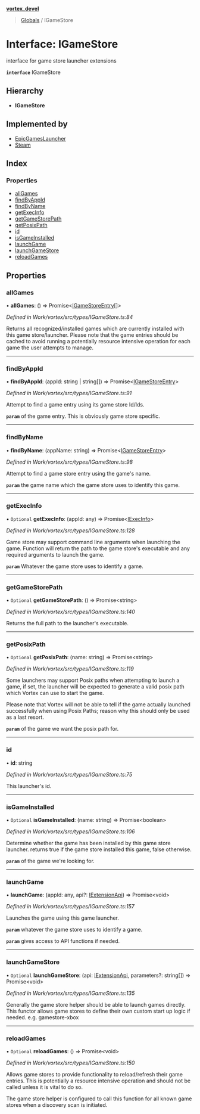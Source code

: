 **[vortex_devel](../README.md)**

> [Globals](../globals.md) / IGameStore

# Interface: IGameStore

interface for game store launcher extensions

**`interface`** IGameStore

## Hierarchy

* **IGameStore**

## Implemented by

* [EpicGamesLauncher](../classes/epicgameslauncher.md)
* [Steam](../classes/steam.md)

## Index

### Properties

* [allGames](igamestore.md#allgames)
* [findByAppId](igamestore.md#findbyappid)
* [findByName](igamestore.md#findbyname)
* [getExecInfo](igamestore.md#getexecinfo)
* [getGameStorePath](igamestore.md#getgamestorepath)
* [getPosixPath](igamestore.md#getposixpath)
* [id](igamestore.md#id)
* [isGameInstalled](igamestore.md#isgameinstalled)
* [launchGame](igamestore.md#launchgame)
* [launchGameStore](igamestore.md#launchgamestore)
* [reloadGames](igamestore.md#reloadgames)

## Properties

### allGames

•  **allGames**: () => Promise\<[IGameStoreEntry](igamestoreentry.md)[]>

*Defined in Work/vortex/src/types/IGameStore.ts:84*

Returns all recognized/installed games which are currently
 installed with this game store/launcher. Please note that
 the game entries should be cached to avoid running a potentially
 resource intensive operation for each game the user attempts to
 manage.

___

### findByAppId

•  **findByAppId**: (appId: string \| string[]) => Promise\<[IGameStoreEntry](igamestoreentry.md)>

*Defined in Work/vortex/src/types/IGameStore.ts:91*

Attempt to find a game entry using its game store Id/Ids.

**`param`** of the game entry. This is obviously game store specific.

___

### findByName

•  **findByName**: (appName: string) => Promise\<[IGameStoreEntry](igamestoreentry.md)>

*Defined in Work/vortex/src/types/IGameStore.ts:98*

Attempt to find a game store entry using the game's name.

**`param`** the game name which the game store uses to identify this game.

___

### getExecInfo

• `Optional` **getExecInfo**: (appId: any) => Promise\<[IExecInfo](iexecinfo.md)>

*Defined in Work/vortex/src/types/IGameStore.ts:128*

Game store may support command line arguments when launching the game.
 Function will return the path to the game store's executable and any required
 arguments to launch the game.

**`param`** Whatever the game store uses to identify a game.

___

### getGameStorePath

• `Optional` **getGameStorePath**: () => Promise\<string>

*Defined in Work/vortex/src/types/IGameStore.ts:140*

Returns the full path to the launcher's executable.

___

### getPosixPath

• `Optional` **getPosixPath**: (name: string) => Promise\<string>

*Defined in Work/vortex/src/types/IGameStore.ts:119*

Some launchers may support Posix paths when attempting to launch a
 game, if set, the launcher will be expected to generate a valid
 posix path which Vortex can use to start the game.

Please note that Vortex will not be able to tell if the game
 actually launched successfully when using Posix Paths; reason
 why this should only be used as a last resort.

**`param`** of the game we want the posix path for.

___

### id

•  **id**: string

*Defined in Work/vortex/src/types/IGameStore.ts:75*

This launcher's id.

___

### isGameInstalled

• `Optional` **isGameInstalled**: (name: string) => Promise\<boolean>

*Defined in Work/vortex/src/types/IGameStore.ts:106*

Determine whether the game has been installed by this game store launcher.
 returns true if the game store installed this game, false otherwise.

**`param`** of the game we're looking for.

___

### launchGame

•  **launchGame**: (appId: any, api?: [IExtensionApi](iextensionapi.md)) => Promise\<void>

*Defined in Work/vortex/src/types/IGameStore.ts:157*

Launches the game using this game launcher.

**`param`** whatever the game store uses to identify a game.

**`param`** gives access to API functions if needed.

___

### launchGameStore

• `Optional` **launchGameStore**: (api: [IExtensionApi](iextensionapi.md), parameters?: string[]) => Promise\<void>

*Defined in Work/vortex/src/types/IGameStore.ts:135*

Generally the game store helper should be able to launch games directly.
 This functor allows game stores to define their own custom start up logic
 if needed. e.g. gamestore-xbox

___

### reloadGames

• `Optional` **reloadGames**: () => Promise\<void>

*Defined in Work/vortex/src/types/IGameStore.ts:150*

Allows game stores to provide functionality to reload/refresh their
 game entries. This is potentially a resource intensive operation and
 should not be called unless it is vital to do so.

The game store helper is configured to call this function for all known
 game stores when a discovery scan is initiated.
